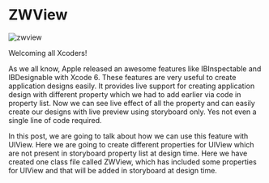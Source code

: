# ZWView

![zwview](https://cloud.githubusercontent.com/assets/24763760/21519219/7c2021bc-cd11-11e6-9b82-8c362f29dab7.gif)

Welcoming all Xcoders!

As we all know, Apple released an awesome features like IBInspectable and IBDesignable with Xcode 6. These features are very useful to create application designs easily. It provides live support for creating application design with different property which we had to add earlier via code in property list. Now we can see live effect of all the property and can easily create our designs with live preview using storyboard only. Yes not even a single line of code required.

In this post, we are going to talk about how we can use this feature with UIView. Here we are going to create different properties for UIView which are not present in storyboard property list at design time. Here we have created one class file called ZWView, which has included some properties for UIView and that will be added in storyboard at design time.


